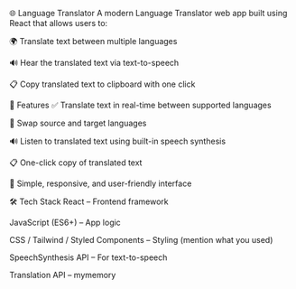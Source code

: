 🌐 Language Translator
A modern Language Translator web app built using React that allows users to:

🌍 Translate text between multiple languages

🔊 Hear the translated text via text-to-speech

📋 Copy translated text to clipboard with one click

🚀 Features
✅ Translate text in real-time between supported languages

🔁 Swap source and target languages

🔊 Listen to translated text using built-in speech synthesis

📋 One-click copy of translated text

🎨 Simple, responsive, and user-friendly interface

🛠️ Tech Stack
React – Frontend framework

JavaScript (ES6+) – App logic

CSS / Tailwind / Styled Components – Styling (mention what you used)

SpeechSynthesis API – For text-to-speech

Translation API – mymemory
